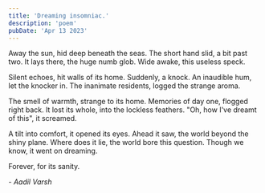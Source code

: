 ```yaml
---
title: 'Dreaming insomniac.'
description: 'poem'
pubDate: 'Apr 13 2023'
---
```

Away the sun, hid deep beneath the seas. 
The short hand slid, a bit past two.
It lays there, the huge numb glob.
Wide awake, this useless speck.

Silent echoes, hit walls of its home.
Suddenly, a knock.
An inaudible hum, let the knocker in. 
The inanimate residents, logged the strange aroma. 

The smell of warmth, strange to its home. 
Memories of day one, flogged right back. 
It lost its whole, into the lockless feathers. 
"Oh, how I've dreamt of this", it screamed.

A tilt into comfort, it opened its eyes. 
Ahead it saw, the world beyond the shiny plane.
Where does it lie, the world bore this question. 
Though we know, it went on dreaming. 

Forever, for its sanity. 

*- Aadil Varsh*

